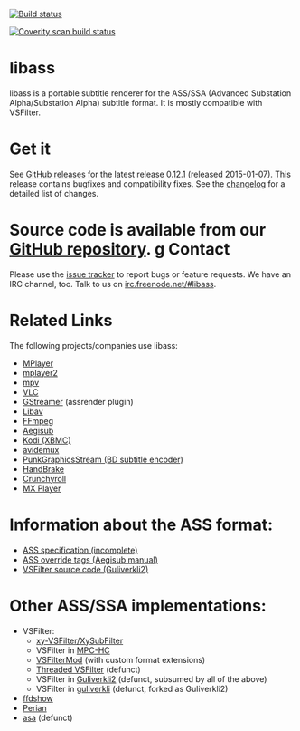[![Build status](https://api.travis-ci.org/libass/libass.png)](https://travis-ci.org/libass/libass)

[![Coverity scan build status](https://scan.coverity.com/projects/3531/badge.svg)](https://scan.coverity.com/projects/3531)

libass
======
libass is a portable subtitle renderer for the ASS/SSA (Advanced Substation Alpha/Substation Alpha) subtitle format. It is mostly compatible with VSFilter.

Get it
======
See [GitHub releases](https://github.com/libass/libass/releases) for the latest release 0.12.1 (released 2015-01-07). This release contains bugfixes and compatibility fixes. See the [changelog](https://github.com/libass/libass/blob/master/Changelog) for a detailed list of changes.

Source code is available from our [GitHub repository](https://github.com/libass/libass).
g
Contact
=======
Please use the [issue tracker](https://github.com/libass/libass/issues?state=open) to report bugs or feature requests. We have an IRC channel, too. Talk to us on [irc.freenode.net/#libass](irc://irc.freenode.net/libass).

Related Links
=============
The following projects/companies use libass:

- [MPlayer](http://www.mplayerhq.hu/)
- [mplayer2](http://www.mplayer2.org/)
- [mpv](http://mpv.io/)
- [VLC](http://www.videolan.org/)
- [GStreamer](http://gstreamer.freedesktop.org/) (assrender plugin)
- [Libav](http://libav.org/)
- [FFmpeg](http://ffmpeg.org/)
- [Aegisub](http://www.aegisub.org/)
- [Kodi (XBMC)](http://kodi.tv/)
- [avidemux](http://fixounet.free.fr/avidemux/)
- [PunkGraphicsStream (BD subtitle encoder)](http://code.google.com/p/punkgraphicstream/)
- [HandBrake](http://handbrake.fr/)
- [Crunchyroll](http://www.crunchyroll.com/)
- [MX Player](https://play.google.com/store/apps/details?id=com.mxtech.videoplayer.ad)

Information about the ASS format:
=================================
- [ASS specification (incomplete)](http://moodub.free.fr/video/ass-specs.doc)
- [ASS override tags (Aegisub manual)](http://docs.aegisub.org/latest/ASS_Tags/)
- [VSFilter source code (Guliverkli2)](http://sourceforge.net/p/guliverkli2/code/HEAD/tree/src/subtitles/)

Other ASS/SSA implementations:
==============================
- VSFilter:
  - [xy-VSFilter/XySubFilter](https://code.google.com/p/xy-vsfilter/)
  - VSFilter in [MPC-HC](http://mpc-hc.org/)
  - [VSFilterMod](https://code.google.com/p/vsfiltermod/) (with custom format extensions)
  - [Threaded VSFilter](https://code.google.com/p/threaded-vsfilter/) (defunct)
  - VSFilter in [Guliverkli2](http://sourceforge.net/projects/guliverkli2/) (defunct, subsumed by all of the above)
  - VSFilter in [guliverkli](http://sourceforge.net/projects/guliverkli/) (defunct, forked as Guliverkli2)
- [ffdshow](http://ffdshow-tryout.sourceforge.net/)
- [Perian](https://github.com/MaddTheSane/perian)
- [asa](http://git.spaceboyz.net/asa.git) (defunct)
